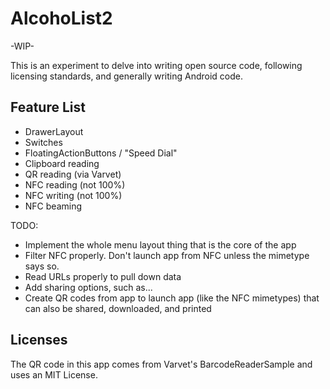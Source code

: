 # AlcohoList2

-WIP-

This is an experiment to delve into writing open source code, following licensing standards, and generally writing Android code.

## Feature List

- DrawerLayout
- Switches
- FloatingActionButtons / "Speed Dial"
- Clipboard reading
- QR reading (via Varvet)
- NFC reading (not 100%)
- NFC writing (not 100%)
- NFC beaming

TODO:

- Implement the whole menu layout thing that is the core of the app
- Filter NFC properly. Don't launch app from NFC unless the mimetype says so.
- Read URLs properly to pull down data
- Add sharing options, such as...
- Create QR codes from app to launch app (like the NFC mimetypes) that can also be shared, downloaded, and printed

## Licenses

The QR code in this app comes from Varvet's BarcodeReaderSample and uses an MIT License.